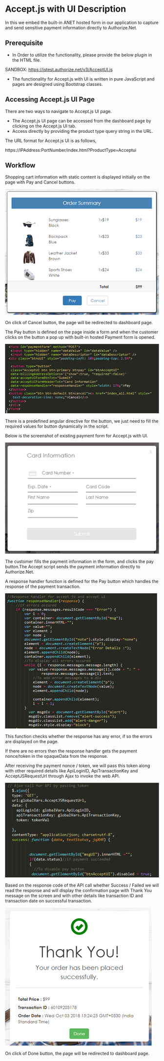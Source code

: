 # Accept.js with UI Description

In this we embed the built-in ANET hosted form in our application to capture and send sensitive payment information directly to Authorize.Net.

## Prerequisite

* In Order to utilize the functionality, please provide the below plugin in the HTML file.

SANDBOX: https://jstest.authorize.net/v3/AcceptUI.js    
 
* The functionality for Accept.js with UI is written in pure JavaScript and pages are designed using Bootstrap classes.

## Accessing Accept.js UI Page

There are two ways to navigate to Accept.js UI page.

* The Accept.js UI page can be accessed from the dashboard page by clicking on the Accept.js UI tab. 
* Access directly by providing the product type query string in the URL.
 
The URL format for Accept.js UI is as follows,

https://IPAddress:PortNumber/index.html?ProductType=Acceptui

## Workflow

Shopping cart information with static content is displayed initially on the page with Pay and Cancel buttons.

![Image of CartUI](Github-Images/CartUI.PNG)

On click of Cancel button, the page will be redirected to dashboard page.

The Pay button is defined on the page inside a form and when the customer clicks on the button a pop up with built-in hosted Payment form is opened. 

![Image of AcceptUIButton](Github-Images/AcceptUIButton.PNG)

There is a predefined angular directive for the button, we just need to fill the required values for button dynamically in the script.

Below is the screenshot of existing payment form for Accept.js with UI.

![Image of AcceptUIPopUp](Github-Images/AcceptUIPopUp.PNG)

The customer fills the payment information in the form, and clicks the pay button.The Accept script sends the payment information directly to Authorize.Net. 

A response handler function is defined for the Pay button which handles the response of the payment transaction.

![Image of ResponseHandler](Github-Images/ResponseHandler.PNG)

This function checks whether the response has any error, if so the errors are displayed on the page.

If there are no errors then the response handler gets the payment nonce/token in the opaqueData from the response.

After receiving the payment nonce / token, we will pass this token along with other required details like ApiLoginID, ApiTransactionKey and AcceptJSRequestUrl through Ajax to invoke the web API.

![Image of AcceptUIRequest](Github-Images/AcceptUIRequest.PNG)

Based on the response code of the API call whether Success / Failed we will read the response and will display the confirmation page with Thank You message on the screen and with other details like transaction ID and transaction date on successful transaction.

![Image of ConfirmationPage](Github-Images/ConfirmationPage.PNG)

On click of Done button, the page will be redirected to dashboard page.